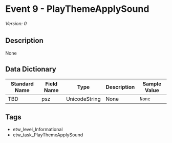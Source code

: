 # Event 9 - PlayThemeApplySound
###### Version: 0

## Description
None

## Data Dictionary
|Standard Name|Field Name|Type|Description|Sample Value|
|---|---|---|---|---|
|TBD|psz|UnicodeString|None|`None`|

## Tags
* etw_level_Informational
* etw_task_PlayThemeApplySound